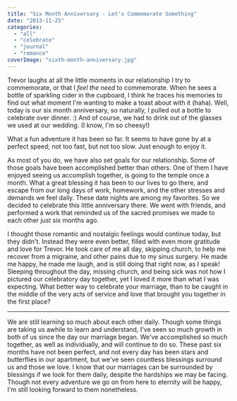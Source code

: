 ```yaml
---
title: "Six Month Anniversary - Let's Commemorate Something"
date: "2013-11-25"
categories: 
  - "all"
  - "celebrate"
  - "journal"
  - "romance"
coverImage: "sixth-month-anniversary.jpg"
---
```


Trevor laughs at all the little moments in our relationship I try to commemorate, or that I _feel the need_ to commemorate. When he sees a bottle of sparkling cider in the cupboard, I think he traces his memories to find out what moment I'm wanting to make a toast about with it (haha). Well, today is our six month anniversary, so naturally, I pulled out a bottle to celebrate over dinner. :) And of course, we had to drink out of the glasses we used at our wedding. (I know, I'm so cheesy!)

What a fun adventure it has been so far. It seems to have gone by at a perfect speed; not too fast, but not too slow. Just enough to enjoy it.

As most of you do, we have also set goals for our relationship. Some of those goals have been accomplished better than others. One of them I have enjoyed seeing us accomplish together, is going to the temple once a month. What a great blessing it has been to our lives to go there, and escape from our long days of work, homework, and the other stresses and demands we feel daily. These date nights are among my favorites. So we decided to celebrate this little anniversary there. We went with friends, and performed a work that reminded us of the sacred promises we made to each other just six months ago.

I thought those romantic and nostalgic feelings would continue today, but they didn't. Instead they were even better, filled with even more gratitude and love for Trevor. He took care of me all day, skipping church, to help me recover from a migraine, and other pains due to my sinus surgery. He made me happy, he made me laugh, and is still doing that right now, as I speak! Sleeping throughout the day, missing church, and being sick was not how I pictured our celebratory day together, yet I loved it more than what I was expecting. What better way to celebrate your marriage, than to be caught in the middle of the very acts of service and love that brought you together in the first place?

* * *

We are still learning so much about each other daily. Though some things are taking us awhile to learn and understand, I've seen so much growth in both of us since the day our marriage began. We've accomplished so much together, as well as individually, and will continue to do so. These past six months have not been perfect, and not every day has been stars and butterflies in our apartment, but we've seen countless blessings surround us and those we love. I know that our marriages can be surrounded by blessings if we look for them daily, despite the hardships we may be facing. Though not every adventure we go on from here to eternity will be happy, I'm still looking forward to them nonetheless.
